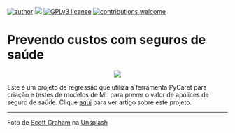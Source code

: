 [![author](https://img.shields.io/badge/author-Marcius%20D.%20Moraes-green)](https://www.linkedin.com/in/marciusdm) [![](https://img.shields.io/badge/python-3.7+-blue.svg)](https://www.python.org/downloads/release/python-365/) [![GPLv3 license](https://img.shields.io/badge/License-GPLv3-blue.svg)](http://perso.crans.org/besson/LICENSE.html) [![contributions welcome](https://img.shields.io/badge/contributions-welcome-brightgreen.svg?style=flat)](https://github.com/marciusdm/portfolio/issues)
# Prevendo custos com seguros de saúde
<div align="center">
  <img src="https://images.unsplash.com/photo-1454165804606-c3d57bc86b40?ixlib=rb-4.0.3&ixid=M3wxMjA3fDB8MHxwaG90by1wYWdlfHx8fGVufDB8fHx8fA%3D%3D&auto=format&fit=crop&w=870&q=80">
</div>

Este é um projeto de regressão que utiliza a ferramenta PyCaret para criação e testes de modelos de ML para prever o valor de apólices de seguro de saúde.
Clique [aqui](https://medium.com/@marciusdellano/utilizando-a-ferramenta-pycaret-em-experimentos-de-regressão-95e923d65648) para ver artigo sobre este projeto.
<hr />
  Foto de <a href="https://unsplash.com/pt-br/@homajob?utm_source=unsplash&utm_medium=referral&utm_content=creditCopyText">Scott Graham</a> na <a href="https://unsplash.com/pt-br/fotografias/5fNmWej4tAA?utm_source=unsplash&utm_medium=referral&utm_content=creditCopyText">Unsplash</a>
